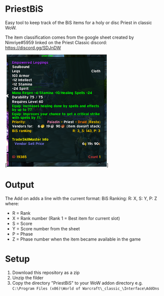 # PriestBiS
Easy tool to keep track of the BiS items for a holy or disc Priest in classic WoW.

The item classification comes from the google sheet created by Nimriye#5959 linked on the Priest Classic discord: https://discord.gg/SDJnDW

[![Tooltip window with the addon installed](./doc/addon.png)]

# Output
The Add on adds a line with the current format:
BiS Ranking:        R: X, S: Y, P: Z    where:

* R = Rank 
* X = Rank number (Rank 1 = Best item for current slot)
* S = Score
* Y = Score number from the sheet
* P = Phase
* Z = Phase number when the item became available in the game

# Setup
1. Download this repository as a zip
2. Unzip the filder
3. Copy the directory "PriestBiS" to your WoW addon directory e.g. `C:\Program Files (x86)\World of Warcraft\_classic_\Interface\AddOns`